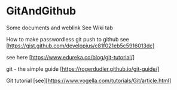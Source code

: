 # GitAndGithub
Some documents and weblink 
See Wiki tab


How to make passwordless git push to github see [https://gist.github.com/developius/c81f021eb5c5916013dc]

see here [https://www.edureka.co/blog/git-tutorial/]

git - the simple guide [https://rogerdudler.github.io/git-guide/]

Git tutorial [see][https://www.vogella.com/tutorials/Git/article.html]

